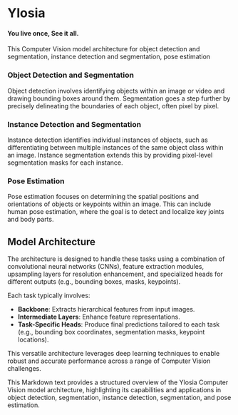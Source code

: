 # Ylosia
#### You live once, See it all. <br>
<p>This Computer Vision model architecture for object detection and segmentation, instance detection and segmentation, pose estimation </p>

### Object Detection and Segmentation
Object detection involves identifying objects within an image or video and drawing bounding boxes around them. Segmentation goes a step further by precisely delineating the boundaries of each object, often pixel by pixel.

### Instance Detection and Segmentation
Instance detection identifies individual instances of objects, such as differentiating between multiple instances of the same object class within an image. Instance segmentation extends this by providing pixel-level segmentation masks for each instance.

### Pose Estimation
Pose estimation focuses on determining the spatial positions and orientations of objects or keypoints within an image. This can include human pose estimation, where the goal is to detect and localize key joints and body parts.

## Model Architecture
The architecture is designed to handle these tasks using a combination of convolutional neural networks (CNNs), feature extraction modules, upsampling layers for resolution enhancement, and specialized heads for different outputs (e.g., bounding boxes, masks, keypoints).

Each task typically involves:

<ul>
    <li><b>Backbone</b>: Extracts hierarchical features from input images.</li>
    <li><b>Intermediate Layers</b>: Enhance feature representations. </li>
    <li><b>Task-Specific Heads</b>: Produce final predictions tailored to each task (e.g., bounding box coordinates, segmentation masks, keypoint locations).</li>
</ul>

<p>This versatile architecture leverages deep learning techniques to enable robust and accurate performance across a range of Computer Vision challenges.</p>
This Markdown text provides a structured overview of the Ylosia Computer Vision model architecture, highlighting its capabilities and applications in object detection, segmentation, instance detection, segmentation, and pose estimation.